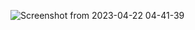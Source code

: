 ![Screenshot from 2023-04-22 04-41-39](https://user-images.githubusercontent.com/76496105/233757778-7aa9fe01-c827-46d3-9922-c77a1f0b3780.png)
